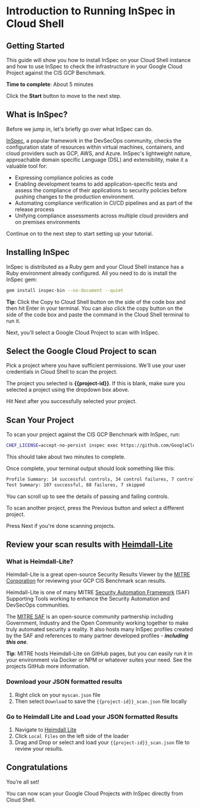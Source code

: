 # Introduction to Running InSpec in Cloud Shell

## Getting Started

This guide will show you how to install InSpec on your Cloud Shell instance and how to use InSpec to check the infrastructure in your Google Cloud Project against the CIS GCP Benchmark.

**Time to complete**: About 5 minutes

Click the **Start** button to move to the next step.

## What is InSpec?

Before we jump in, let's briefly go over what InSpec can do.

[InSpec](https://github.com/inspec/inspec), a popular framework in the DevSecOps community, checks the configuration state of resources within virtual machines, containers, and cloud providers such as GCP, AWS, and Azure. InSpec's lightweight nature, approachable domain specific Language (DSL) and extensibility, make it a valuable tool for:

- Expressing compliance policies as code
- Enabling development teams to add application-specific tests and assess the compliance of their applications to security policies before pushing changes to the production environment.
- Automating compliance verification in CI/CD pipelines and as part of the release process
- Unifying compliance assessments across multiple cloud providers and on premises environments

Continue on to the next step to start setting up your tutorial.

## Installing InSpec

InSpec is distributed as a Ruby gem and your Cloud Shell instance has a Ruby environment already configured. All you need to do is install the InSpec gem:

```bash
gem install inspec-bin --no-document --quiet
```

**Tip**: Click the Copy to Cloud Shell button on the side of the code box and then hit Enter in your terminal. You can also click the copy button on the side of the code box and paste the command in the Cloud Shell terminal to run it.

Next, you’ll select a Google Cloud Project to scan with InSpec.

## Select the Google Cloud Project to scan

Pick a project where you have sufficient permissions. We'll use your user credentials in Cloud Shell to scan the project.

<walkthrough-project-setup></walkthrough-project-setup>

The project you selected is **{{project-id}}**. If this is blank, make sure you selected a project using the dropdown box above.

Hit Next after you successfully selected your project.

## Scan Your Project

To scan your project against the CIS GCP Benchmark with InSpec, run:

```bash
CHEF_LICENSE=accept-no-persist inspec exec https://github.com/GoogleCloudPlatform/inspec-gcp-cis-benchmark.git -t gcp:// --input gcp_project_id={{project-id}}  --reporter cli json:{{project-id}}_scan.json
```

This should take about two minutes to complete.

Once complete, your terminal output should look something like this:

```bash
Profile Summary: 14 successful controls, 34 control failures, 7 controls skipped
Test Summary: 107 successful, 88 failures, 7 skipped
```

You can scroll up to see the details of passing and failing controls.

To scan another project, press the Previous button and select a different project.

Press Next if you're done scanning projects.

## Review your scan results with [Heimdall-Lite](https://heimdall-lite.mitre.org)

### What is Heimdall-Lite?

Heimdall-Lite is a great open-source Security Results Viewer by the [MITRE Corporation](https://www.mitre.org) for reviewing your GCP CIS Benchmark scan results.

Heimdall-Lite is one of many MITRE [Security Automation Framework](https://saf.mitre.org) (SAF) Supporting Tools working to enhance the Security Automation and DevSecOps communities.

The [MITRE SAF](https://saf.mitre.org) is an open-source community partnership including Government, Industry and the Open Community working together to make truly automated security a reality. It also hosts many InSpec profiles created by the SAF and references to many partner developed profiles - **_including this one_**.

**Tip**: MITRE hosts Heimdall-Lite on GitHub pages, but you can easily run it in your environment via Docker or NPM or whatever suites your need. See the projects GitHub more information.

### Download your JSON formatted results

1. Right click on your `myscan.json` file
2. Then select `Download` to save the `{{project-id}}_scan.json` file locally

### Go to Heimdall Lite and Load your JSON formatted Results

1. Navigate to [Heimdall Lite](https://heimdall-lite.mitre.org)
2. Click `Local Files` on the left side of the loader
3. Drag and Drop or select and load your `{{project-id}}_scan.json` file to review your results.

## Congratulations

<walkthrough-conclusion-trophy></walkthrough-conclusion-trophy>

You’re all set!

You can now scan your Google Cloud Projects with InSpec directly from Cloud Shell.
